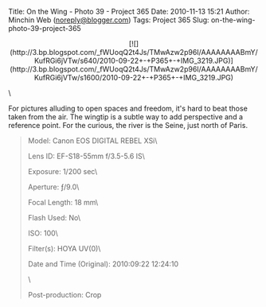 Title: On the Wing - Photo 39 - Project 365
Date: 2010-11-13 15:21
Author: Minchin Web (noreply@blogger.com)
Tags: Project 365
Slug: on-the-wing-photo-39-project-365

<div class="separator" style="clear: both; text-align: center;">

</p>
<p>
[![](http://3.bp.blogspot.com/_fWUoqQ2t4Js/TMwAzw2p96I/AAAAAAAABmY/KufRGi6jVTw/s640/2010-09-22+-+P365+-+IMG_3219.JPG)](http://3.bp.blogspot.com/_fWUoqQ2t4Js/TMwAzw2p96I/AAAAAAAABmY/KufRGi6jVTw/s1600/2010-09-22+-+P365+-+IMG_3219.JPG)

</div>

</p>
\

For pictures alluding to open spaces and freedom, it's hard to beat
those taken from the air. The wingtip is a subtle way to add perspective
and a reference point. For the curious, the river is the Seine, just
north of Paris.

> </p>
> <span style="color: #666666;">Model: </span>Canon EOS DIGITAL REBEL
> XSi\
>
> <span style="color: #666666;">Lens ID: </span>EF-S18-55mm f/3.5-5.6
> IS\
>
> <span style="color: #666666;">Exposure: </span>1/200 sec\
>
> <span style="color: #666666;">Aperture: </span>ƒ/9.0\
>
> <span style="color: #666666;">Focal Length: </span>18 mm\
>
> <span style="color: #666666;">Flash Used: </span>No\
>
> <span style="color: #666666;">ISO: </span>100\
>
> <span style="color: #666666;">Filter(s): </span>HOYA UV(0)\
>
> <span style="color: #666666;">Date and Time
> (Original): </span>2010:09:22 12:24:10
>
> \
>
> <span style="color: #666666;">Post-production: </span>Crop
>
> <p>

</p>


